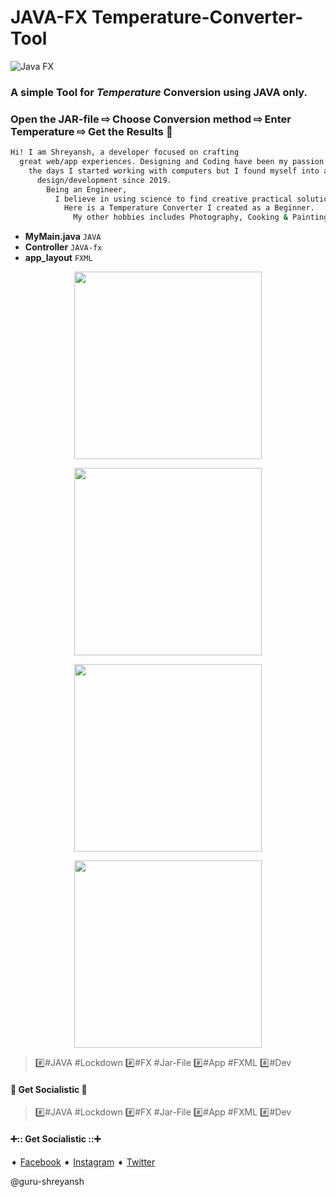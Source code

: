 # JAVA-FX Temperature-Converter-Tool

![Java FX](https://img.shields.io/badge/-Finished-brightgreen.svg)
### A simple Tool for *Temperature* Conversion using JAVA only.
### Open the JAR-file ⇨ Choose Conversion method ⇨ Enter Temperature ⇨ Get the Results :hatching_chick:

```bash
Hi! I am Shreyansh, a developer focused on crafting
  great web/app experiences. Designing and Coding have been my passion since
    the days I started working with computers but I found myself into app
      design/development since 2019.
        Being an Engineer,
          I believe in using science to find creative practical solutions.
            Here is a Temperature Converter I created as a Beginner.
              My other hobbies includes Photography, Cooking & Painting.
```

* **MyMain.java** `JAVA`
* **Controller** `JAVA-fx`
* **app_layout** `FXML`

<p align="center">
  <img width="max" height="300" src="https://github.com/guru-shreyansh/INTERNSHALA-Java-App-Developement-Projects/blob/master/
  Temperature%20Converter%20Tool/C2F%20%2B%201.png">
</p>
<p align="center">
  <img width="max" height="300" src="https://github.com/guru-shreyansh/INTERNSHALA-Java-App-Developement-Projects/blob/master/
  Temperature%20Converter%20Tool/C2F%20%2B%202.png">
</p>
<p align="center">
  <img width="max" height="300" src="https://github.com/guru-shreyansh/INTERNSHALA-Java-App-Developement-Projects/blob/master/
  Temperature%20Converter%20Tool/C2F%20%2B%203.png">
</p>
<p align="center">
  <img width="max" height="300" src="https://github.com/guru-shreyansh/INTERNSHALA-Java-App-Developement-Projects/blob/master/
  Temperature%20Converter%20Tool/C2F%20%2B%204.png">
</p>

> :hash:#JAVA #Lockdown :hash:#FX #Jar-File :hash:#App #FXML :hash:#Dev

####        :100: Get Socialistic :100:

> :hash:#JAVA #Lockdown :hash:#FX #Jar-File :hash:#App #FXML :hash:#Dev

#### :heavy_plus_sign::: Get Socialistic :::heavy_plus_sign:
➧ [Facebook](https://www.facebook.com/shreyansh.kumarsingh.7)
➧ [Instagram](https://www.instagram.com/guru_harry/)
➧ [Twitter](https://twitter.com/HpShreyansh)

@guru-shreyansh

